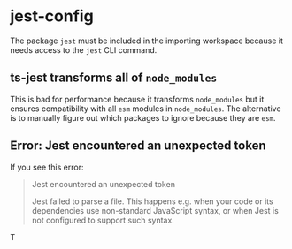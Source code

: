 # jest-config

The package `jest` must be included in the importing workspace because it needs access to the `jest` CLI command.

## ts-jest transforms all of `node_modules`

This is bad for performance because it transforms `node_modules` but it ensures compatibility with all `esm` modules in `node_modules`. The alternative is to  manually figure out which packages to ignore because they are `esm`.

## Error: Jest encountered an unexpected token

If you see this error:

> Jest encountered an unexpected token
>
> Jest failed to parse a file. This happens e.g. when your code or its dependencies use non-standard JavaScript syntax, or when Jest is not configured to support such syntax.

T